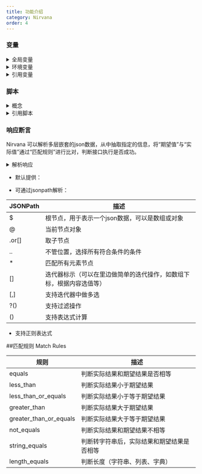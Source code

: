 ```yaml
---
title: 功能介绍
category: Nirvana
order: 4
---
```


### 变量

<details>
  <summary>全局变量</summary>
全局变量（Global variables）的作用域是在整个工作空间,作为系统默认的变量存在。  
</details>
<details>
  <summary>环境变量</summary>
环境变量（Environment variables）的作用域是用例执行时所选择的环境内，如果一个key即存在全局变量中，又存在环境变量中，优先使用环境变量的值。
  <p>
    <em>环境，在实际测试中会有多套环境，包括测试环境、预生产环境、或者针对不同版本的环境，每个环境对应的一些变量如请求地址、用户信息和中间件地址等都不相同，为了避免每测试一个环境都要手动修改相关数据，引入环境概念。
    </em>
  </p>
</details>
<details>
  <summary>引用变量</summary>
通过特殊符号$引用变量，例如$Variables
</details> 

  
### 脚本
<details>
  <summary>概念</summary>

脚本是一种灵活的，强大的辅助接口请求的方式，脚本分为：预定义脚本和自定义脚步。 

<li>预定义脚本：提前内置写好的脚本，我们可以把一些普遍通用的功能写成预定义脚本放在那里，方便大家使用。</li>
<li>自定义脚本：用户自己写的脚本，根据用户自己的实际情况编写脚本，然后上传到服务器，然后进行调用。</li>

</details>
<details>
  <summary>引用脚本</summary>
引用脚本的方法：${get_message_center_token()}，通过此方式平台会去执行get_message_center_token()这个函数。
</details>  

 
### 响应断言
  Nirvana 可以解析多层嵌套的json数据，从中抽取指定的信息，将“期望值”与“实际值”通过“匹配规则”进行比对，判断接口执行是否成功。
<details>
  <summary>解析响应</summary>
<li>默认提供:</li>  
  
Key | 描述
---|---
content|响应体全部，json格式多级content.person.name.first_name
status_code | 响应状态码
elapsed| 响应时间days, seconds, microseconds, total_seconds
headers|响应头headers.content-type
cookies|cookies

---
title: 功能介绍
category: Nirvana
order: 4
---
</details>

- 默认提供：  




- 可通过jsonpath解析：


JSONPath | 描述
---|---
$ | 根节点，用于表示一个json数据，可以是数组或对象
@| 当前节点对象
.or[]|取子节点
..|不管位置，选择所有符合条件的条件
*|匹配所有元素节点
[]	|迭代器标示（可以在里边做简单的迭代操作，如数组下标，根据内容选值等）
[,]|支持迭代器中做多选
?()|支持过滤操作
()|支持表达式计算

- 支持正则表达式


##匹配规则 Match Rules

规则 | 描述
---|---
equals | 判断实际结果和期望结果是否相等
less_than| 判断实际结果小于期望结果
less_than_or_equals|判断实际结果小于等于期望结果
greater_than|判断实际结果大于期望结果
greater_than_or_equals|判断实际结果大于等于期望结果
not_equals	|判断实际结果和期望结果不相等
string_equals|判断转字符串后，实际结果和期望结果是否相等
length_equals|判断长度（字符串、列表、字典）




 
